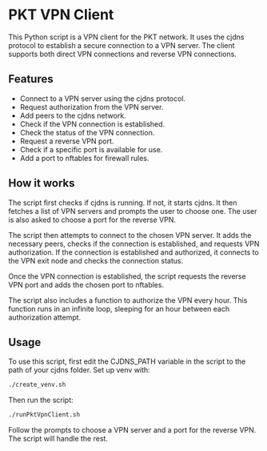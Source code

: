 # PKT VPN Client

This Python script is a VPN client for the PKT network. It uses the cjdns protocol to establish a secure connection to a VPN server. The client supports both direct VPN connections and reverse VPN connections.

## Features

- Connect to a VPN server using the cjdns protocol.
- Request authorization from the VPN server.
- Add peers to the cjdns network.
- Check if the VPN connection is established.
- Check the status of the VPN connection.
- Request a reverse VPN port.
- Check if a specific port is available for use.
- Add a port to nftables for firewall rules.

## How it works

The script first checks if cjdns is running. If not, it starts cjdns. It then fetches a list of VPN servers and prompts the user to choose one. The user is also asked to choose a port for the reverse VPN.

The script then attempts to connect to the chosen VPN server. It adds the necessary peers, checks if the connection is established, and requests VPN authorization. If the connection is established and authorized, it connects to the VPN exit node and checks the connection status.

Once the VPN connection is established, the script requests the reverse VPN port and adds the chosen port to nftables.

The script also includes a function to authorize the VPN every hour. This function runs in an infinite loop, sleeping for an hour between each authorization attempt.

## Usage

To use this script, first edit the CJDNS_PATH variable in the script to the path of your cjdns folder. 
Set up venv with:

```bash
./create_venv.sh
```

Then run the script:

```bash
./runPktVpnClient.sh
```

Follow the prompts to choose a VPN server and a port for the reverse VPN. The script will handle the rest.
